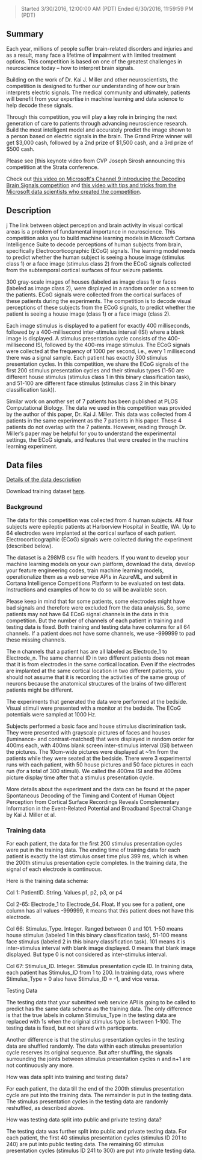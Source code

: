 
> Started	3/30/2016, 12:00:00 AM (PDT)
> Ended	6/30/2016, 11:59:59 PM (PDT)

## Summary

Each year, millions of people suffer brain-related disorders and injuries and as a result, many face a lifetime of impairment with limited treatment options. This competition is based on one of the greatest challenges in neuroscience today – how to interpret brain signals.

Building on the work of Dr. Kai J. Miller and other neuroscientists, the competition is designed to further our understanding of how our brain interprets electric signals. The medical community and ultimately, patients will benefit from your expertise in machine learning and data science to help decode these signals.

Through this competition, you will play a key role in bringing the next generation of care to patients through advancing neuroscience research. Build the most intelligent model and accurately predict the image shown to a person based on electric signals in the brain. The Grand Prize winner will get $3,000 cash, followed by a 2nd prize of $1,500 cash, and a 3rd prize of $500 cash.

Please see [this keynote video from CVP Joseph Sirosh announcing this competition at the Strata conference.

Check out [this video on Microsoft's Channel 9 introducing the Decoding Brain Signals competition](https://channel9.msdn.com/Series/FWTV-on-9/Decoding-Brainwaves-with-Azure-Machine-Learning)  and [this video with tips and tricks from the Microsoft data scientists who created the competition](https://channel9.msdn.com/Series/FWTV-on-9/Getting-Started-in-the-Decoding-Brain-Signals-Competition).

## Description
j
The link between object perception and brain activity in visual cortical areas is a problem of fundamental importance in neuroscience. This competition asks you to build machine learning models in Microsoft Cortana Intelligence Suite to decode perceptions of human subjects from brain, specifically Electrocorticographic (ECoG) signals. The learning model needs to predict whether the human subject is seeing a house image (stimulus class 1) or a face image (stimulus class 2) from the ECoG signals collected from the subtemporal cortical surfaces of four seizure patients.

300 gray-scale images of houses (labeled as image class 1) or faces (labeled as image class 2), were displayed in a random order on a screen to the patients. ECoG signals were collected from the cortical surfaces of these patients during the experiments. The competition is to decode visual perceptions of these subjects from the ECoG signals, to predict whether the patient is seeing a house image (class 1) or a face image (class 2).

Each image stimulus is displayed to a patient for exactly 400 milliseconds, followed by a 400-millisecond inter-stimulus interval (ISI) where a blank image is displayed. A stimulus presentation cycle consists of the 400-millisecond ISI, followed by the 400-ms image stimulus. The ECoG signals were collected at the frequency of 1000 per second, i.e., every 1 millisecond there was a signal sample. Each patient has exactly 300 stimulus presentation cycles. In this competition, we share the ECoG signals of the first 200 stimulus presentation cycles and their stimulus types (1-50 are different house stimulus (stimulus class 1 in this binary classification task), and 51-100 are different face stimulus (stimulus class 2 in this binary classification task)).

Similar work on another set of 7 patients has been published at PLOS Computational Biology. The data we used in this competition was provided by the author of this paper, Dr. Kai J. Miller. This data was collected from 4 patients in the same experiment as the 7 patients in his paper. These 4 patients do not overlap with the 7 patients. However, reading through Dr. Miller’s paper may be helpful for you to understand the experimental settings, the ECoG signals, and features that were created in the machine learning experiment.


## Data files
[Details of the data description](http://az754797.vo.msecnd.net/competition/ecog/docs/DataDescription.docx)

Download training dataset [here](http://az754797.vo.msecnd.net/competition/ecog/datasets/ecog_train_with_labels.csv).

### Background

The data for this competition was collected from 4 human subjects. All four subjects were epileptic patients at Harborview Hospital in Seattle, WA. Up to 64 electrodes were implanted at the cortical surface of each patient. Electrocorticographic (ECoG) signals were collected during the experiment (described below).

The dataset is a 298MB csv file with headers. If you want to develop your machine learning models on your own platform, download the data, develop your feature engineering codes, train machine learning models, operationalize them as a web service APIs in AzureML, and submit in Cortana Intelligence Competitions Platform to be evaluated on test data. Instructions and examples of how to do so will be available soon.

Please keep in mind that for some patients, some electrodes might have bad signals and therefore were excluded from the data analysis. So, some patients may not have 64 ECoG signal channels in the data in this competition. But the number of channels of each patient in training and testing data is fixed. Both training and testing data have columns for all 64 channels. If a patient does not have some channels, we use -999999 to pad these missing channels.

The n channels that a patient has are all labeled as Electrode_1 to Electrode_n. The same channel ID in two different patients does not mean that it is from electrodes in the same cortical location. Even if the electrodes are implanted at the same cortical location in two different patients, you should not assume that it is recording the activities of the same group of neurons because the anatomical structures of the brains of two different patients might be different.

The experiments that generated the data were performed at the bedside. Visual stimuli were presented with a monitor at the bedside. The ECoG potentials were sampled at 1000 Hz.

Subjects performed a basic face and house stimulus discrimination task. They were presented with grayscale pictures of faces and houses (luminance- and contrast-matched) that were displayed in random order for 400ms each, with 400ms blank screen inter-stimulus interval (ISI) between the pictures. The 10cm-wide pictures were displayed at ~1m from the patients while they were seated at the bedside. There were 3 experimental runs with each patient, with 50 house pictures and 50 face pictures in each run (for a total of 300 stimuli). We called the 400ms ISI and the 400ms picture display time after that a stimulus presentation cycle.

More details about the experiment and the data can be found at the paper Spontaneous Decoding of the Timing and Content of Human Object Perception from Cortical Surface Recordings Reveals Complementary Information in the Event-Related Potential and Broadband Spectral Change by Kai J. Miller et al.

### Training data

For each patient, the data for the first 200 stimulus presentation cycles were put in the training data. The ending time of training data for each patient is exactly the last stimulus onset time plus 399 ms, which is when the 200th stimulus presentation cycle completes. In the training data, the signal of each electrode is continuous.

Here is the training data schema:

Col 1: PatientID. String. Values p1, p2, p3, or p4

Col 2-65: Electrode_1 to Electrode_64. Float. If you see for a patient, one column has all values -999999, it means that this patient does not have this electrode.

Col 66: Stimulus_Type. Integer. Ranged between 0 and 101. 1-50 means house stimulus (labeled 1 in this binary classification task), 51-100 means face stimulus (labeled 2 in this binary classification task). 101 means it is inter-stimulus interval with blank image displayed. 0 means that blank image displayed. But type 0 is not considered as inter-stimulus interval.

Col 67: Stimulus_ID. Integer. Stimulus presentation cycle ID. In training data, each patient has Stimulus_ID from 1 to 200. In training data, rows where Stimulus_Type = 0 also have Stimulus_ID = -1, and vice versa.

Testing Data

The testing data that your submitted web service API is going to be called to predict has the same data schema as the training data. The only difference is that the true labels in column Stimulus_Type in the testing data are replaced with 1s when the original stimulus type is between 1-100. The testing data is fixed, but not shared with participants.

Another difference is that the stimulus presentation cycles in the testing data are shuffled randomly. The data within each stimulus presentation cycle reserves its original sequence. But after shuffling, the signals surrounding the joints between stimulus presentation cycles n and n+1 are not continuously any more.

How was data split into training and testing data?

For each patient, the data till the end of the 200th stimulus presentation cycle are put into the training data. The remainder is put in the testing data. The stimulus presentation cycles in the testing data are randomly reshuffled, as described above.

How was testing data split into public and private testing data?

The testing data was further split into public and private testing data. For each patient, the first 40 stimulus presentation cycles (stimulus ID 201 to 240) are put into public testing data. The remaining 60 stimulus presentation cycles (stimulus ID 241 to 300) are put into private testing data.
